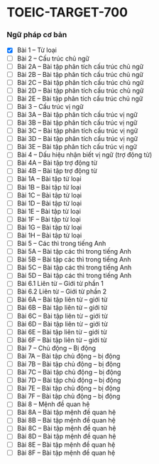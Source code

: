 # TOEIC-TARGET-700

### Ngữ pháp cơ bản

- [x] Bài 1 – Từ loại
- [ ] Bài 2 – Cấu trúc chủ ngữ
- [ ] Bài 2A – Bài tập phân tích cấu trúc chủ ngữ
- [ ] Bài 2B – Bài tập phân tích cấu trúc chủ ngữ
- [ ] Bài 2C – Bài tập phân tích cấu trúc chủ ngữ
- [ ] Bài 2D – Bài tập phân tích cấu trúc chủ ngữ
- [ ] Bài 2E – Bài tập phân tích cấu trúc chủ ngữ
- [ ] Bài 3 – Cấu trúc vị ngữ
- [ ] Bài 3A – Bài tập phân tích cấu trúc vị ngữ
- [ ] Bài 3B – Bài tập phân tích cấu trúc vị ngữ
- [ ] Bài 3C – Bài tập phân tích cấu trúc vị ngữ
- [ ] Bài 3D – Bài tập phân tích cấu trúc vị ngữ
- [ ] Bài 3E – Bài tập phân tích cấu trúc vị ngữ
- [ ] Bài 4 – Dấu hiệu nhận biết vị ngữ (trợ động từ)
- [ ] Bài 4A – Bài tập trợ động từ
- [ ] Bài 4B – Bài tập trợ động từ
- [ ] Bài 1A – Bài tập từ loại
- [ ] Bài 1B – Bài tập từ loại
- [ ] Bài 1C – Bài tập từ loại
- [ ] Bài 1D – Bài tập từ loại
- [ ] Bài 1E – Bài tập từ loại
- [ ] Bài 1F – Bài tập từ loại
- [ ] Bài 1G – Bài tập từ loại
- [ ] Bài 1H – Bài tập từ loại
- [ ] Bài 5 – Các thì trong tiếng Anh
- [ ] Bài 5A – Bài tập các thì trong tiếng Anh
- [ ] Bài 5B – Bài tập các thì trong tiếng Anh
- [ ] Bài 5C – Bài tập các thì trong tiếng Anh
- [ ] Bài 5D – Bài tập các thì trong tiếng Anh
- [ ] Bài 6.1 Liên từ – Giới từ phần 1
- [ ] Bài 6.2 Liên từ – Giới từ phần 2
- [ ] Bài 6A – Bài tập liên từ – giới từ
- [ ] Bài 6B – Bài tập liên từ – giới từ
- [ ] Bài 6C – Bài tập liên từ – giới từ
- [ ] Bài 6D – Bài tập liên từ – giới từ
- [ ] Bài 6E – Bài tập liên từ – giới từ
- [ ] Bài 6F – Bài tập liên từ – giới từ
- [ ] Bài 7 – Chủ động – Bị động
- [ ] Bài 7A – Bài tập chủ động – bị động
- [ ] Bài 7B – Bài tập chủ động – bị động
- [ ] Bài 7C – Bài tập chủ động – bị động
- [ ] Bài 7D – Bài tập chủ động – bị động
- [ ] Bài 7E – Bài tập chủ động – bị động
- [ ] Bài 7F – Bài tập chủ động – bị động
- [ ] Bài 8 – Mệnh đề quan hệ
- [ ] Bài 8A – Bài tập mệnh đề quan hệ
- [ ] Bài 8B – Bài tập mệnh đề quan hệ
- [ ] Bài 8C – Bài tập mệnh đề quan hệ
- [ ] Bài 8D – Bài tập mệnh đề quan hệ
- [ ] Bài 8E – Bài tập mệnh đề quan hệ
- [ ] Bài 8F – Bài tập mệnh đề quan hệ
